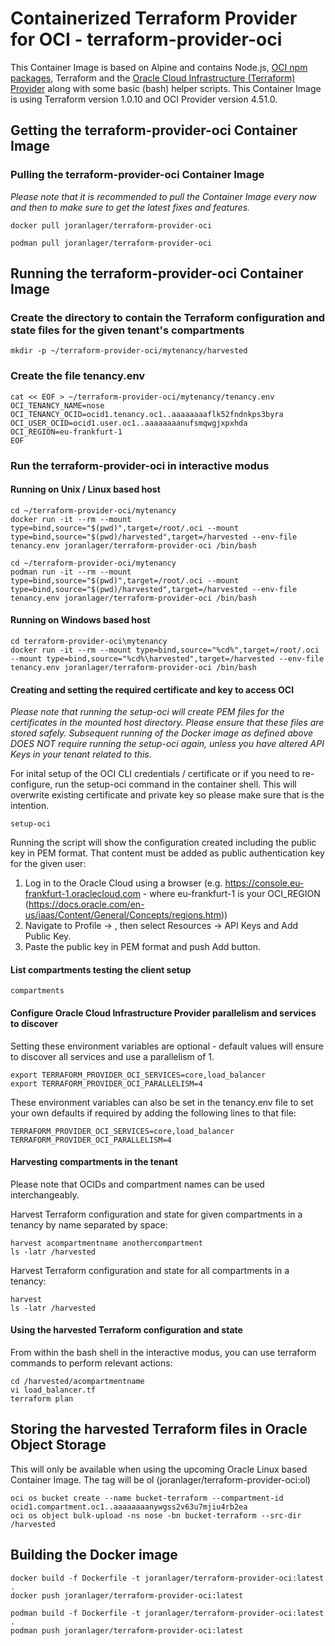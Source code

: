 # Containerized Terraform Provider for OCI - terraform-provider-oci

This Container Image is based on Alpine and contains Node.js, [OCI npm packages](https://docs.oracle.com/en-us/iaas/Content/API/SDKDocs/typescriptsdk.htm), Terraform and the [Oracle Cloud Infrastructure (Terraform) Provider](https://docs.oracle.com/en-us/iaas/Content/API/SDKDocs/terraform.htm) along with some basic (bash) helper scripts.
This Container Image is using Terraform version 1.0.10 and OCI Provider version 4.51.0.

## Getting the terraform-provider-oci Container Image

### Pulling the terraform-provider-oci Container Image
*Please note that it is recommended to pull the Container Image every now and then to make sure to get the latest fixes and features.*

```
docker pull joranlager/terraform-provider-oci
```
```
podman pull joranlager/terraform-provider-oci
```

## Running the terraform-provider-oci Container Image

### Create the directory to contain the Terraform configuration and state files for the given tenant's compartments
```
mkdir -p ~/terraform-provider-oci/mytenancy/harvested
```

### Create the file tenancy.env
```
cat << EOF > ~/terraform-provider-oci/mytenancy/tenancy.env
OCI_TENANCY_NAME=nose
OCI_TENANCY_OCID=ocid1.tenancy.oc1..aaaaaaaaflk52fndnkps3byra
OCI_USER_OCID=ocid1.user.oc1..aaaaaaaanufsmqwgjxpxhda
OCI_REGION=eu-frankfurt-1
EOF
```

### Run the terraform-provider-oci in interactive modus

#### Running on Unix / Linux based host
```
cd ~/terraform-provider-oci/mytenancy
docker run -it --rm --mount type=bind,source="$(pwd)",target=/root/.oci --mount type=bind,source="$(pwd)/harvested",target=/harvested --env-file tenancy.env joranlager/terraform-provider-oci /bin/bash
```
```
cd ~/terraform-provider-oci/mytenancy
podman run -it --rm --mount type=bind,source="$(pwd)",target=/root/.oci --mount type=bind,source="$(pwd)/harvested",target=/harvested --env-file tenancy.env joranlager/terraform-provider-oci /bin/bash
```

#### Running on Windows based host
```
cd terraform-provider-oci\mytenancy
docker run -it --rm --mount type=bind,source="%cd%",target=/root/.oci --mount type=bind,source="%cd%\harvested",target=/harvested --env-file tenancy.env joranlager/terraform-provider-oci /bin/bash
```

#### Creating and setting the required certificate and key to access OCI
*Please note that running the setup-oci will create PEM files for the certificates in the mounted host directory.
Please ensure that these files are stored safely. Subsequent running of the Docker image as defined above DOES NOT require running the setup-oci again, unless you have altered API Keys in your tenant related to this.*

For inital setup of the OCI CLI credentials / certificate or if you need to re-configure, run the setup-oci command in the container shell.
This will overwrite existing certificate and private key so please make sure that is the intention.
```
setup-oci
```
Running the script will show the configuration created including the public key in PEM format.
That content must be added as public authentication key for the given user:
1. Log in to the Oracle Cloud using a browser (e.g. https://console.eu-frankfurt-1.oraclecloud.com - where eu-frankfurt-1 is your OCI_REGION (https://docs.oracle.com/en-us/iaas/Content/General/Concepts/regions.htm))
2. Navigate to Profile -> <user>, then select Resources -> API Keys and Add Public Key.
3. Paste the public key in PEM format and push Add button.

#### List compartments testing the client setup
```
compartments
```

#### Configure Oracle Cloud Infrastructure Provider parallelism and services to discover
Setting these environment variables are optional - default values will ensure to discover all services and use a parallelism of 1.
```
export TERRAFORM_PROVIDER_OCI_SERVICES=core,load_balancer
export TERRAFORM_PROVIDER_OCI_PARALLELISM=4
```
These environment variables can also be set in the tenancy.env file to set your own defaults if required by adding the following lines to that file:
```
TERRAFORM_PROVIDER_OCI_SERVICES=core,load_balancer
TERRAFORM_PROVIDER_OCI_PARALLELISM=4
```

#### Harvesting compartments in the tenant
Please note that OCIDs and compartment names can be used interchangeably.

Harvest Terraform configuration and state for given compartments in a tenancy by name separated by space:
```
harvest acompartmentname anothercompartment
ls -latr /harvested
```

Harvest Terraform configuration and state for all compartments in a tenancy:
```
harvest
ls -latr /harvested
```

#### Using the harvested Terraform configuration and state
From within the bash shell in the interactive modus, you can use terraform commands to perform relevant actions:
```
cd /harvested/acompartmentname
vi load_balancer.tf
terraform plan
```

## Storing the harvested Terraform files in Oracle Object Storage
This will only be available when using the upcoming Oracle Linux based Container Image.
The tag will be ol (joranlager/terraform-provider-oci:ol)

```
oci os bucket create --name bucket-terraform --compartment-id ocid1.compartment.oc1..aaaaaaaanywgss2v63u7mjiu4rb2ea
oci os object bulk-upload -ns nose -bn bucket-terraform --src-dir /harvested
```

## Building the Docker image

```
docker build -f Dockerfile -t joranlager/terraform-provider-oci:latest .
docker push joranlager/terraform-provider-oci:latest
```
```
podman build -f Dockerfile -t joranlager/terraform-provider-oci:latest .
podman push joranlager/terraform-provider-oci:latest
```
